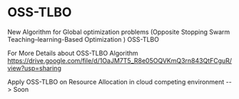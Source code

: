 # OSS-TLBO
New Algorithm for Global optimization problems (Opposite Stopping Swarm Teaching–learning-Based Optimization ) OSS-TLBO

For More Details about OSS-TLBO Algorithm 
https://drive.google.com/file/d/1OaJM7T5_R8e05OQVKmQ3rn843QtFCguR/view?usp=sharing

Apply OSS-TLBO on Resource Allocation in cloud competing environment --> Soon


